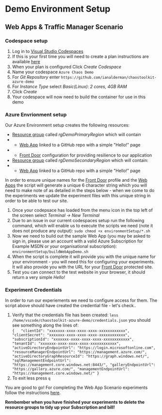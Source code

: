 # Demo Environment Setup #

## Web Apps & Traffic Manager Scenario ##

### Codespace setup ###

1. Log in to [Visual Studio Codespaces](https://online.visualstudio.com/login)
2. If this is your first time you will need to create a plan instructions are available [here](https://docs.microsoft.com/en-us/visualstudio/codespaces/quickstarts/browser)
3. When your plan is configured Click *Create Codespace*
4. Name your codespace `Azure Chaos Demo`
5. For *Git Repository* enter `https://github.com/ianalderman/chaostoolkit-azure-demo`
6. For *Instance Type* select *Basic(Linux): 2 cores, 4GB RAM*
7. Click *Create*
8. Your codespace will now need to build the container for use in this demo

### Azure Envrionment setup ###
Our Azure Environment setup creates the following resources:
- [Resource group](https://docs.microsoft.com/en-us/azure/azure-resource-manager/management/overview) called *rgDemoPrimaryRegion* which will contain
- - [Web App](https://azure.microsoft.com/en-us/services/app-service/web/) linked to a GitHub repo with a simple "Hello!" page
- - [Front Door](https://azure.microsoft.com/en-us/services/frontdoor/) configuration for providing resilience to our application
- [Resource group](https://docs.microsoft.com/en-us/azure/azure-resource-manager/management/overview) called *rgDemoSecondaryRegion* which will contain:
- - [Web App](https://azure.microsoft.com/en-us/services/app-service/web/) linked to a GitHub repo with a simple "Hello!" page

In order to ensure unique names for the [Front Door](https://azure.microsoft.com/en-us/services/frontdoor/) profile and the [Web Apps](https://azure.microsoft.com/en-us/services/app-service/web/) the script will generate a unique 6 character string which you will need to make note of as detailed in the steps below - when we come to do the experiments we update the experiment files with this unique string in order to be able to test our site. 

1. Once your codepsace has loaded from the menu icon in the top left of the screen select *Terminal -> New Terminal*
2. Due to an issue in our current codespaces setup run the following command, which will enable us to execute the scripts we need (note it does not produce any output): 
`
sudo chmod +x environmentSetup/*.sh
`
3. Now we need to build out the sample Web App (you may be asked to sign in, please use an account with a valid Azure Subscription for Example MSDN or your organisational subscription):
`
environmentSetup/buildWebAppDemo.sh
`
4. When the script is complete it will provide you with the unique name for your environment - you will need this for configuring your experiments.  It will also provide you with the URL for your [Front Door](https://azure.microsoft.com/en-us/services/frontdoor/) protected site.
5. Test you can connect to the test website in your browser, it should return a very simple *Hello!*

### Experiment Credentials ###

In order to run our experiements we need to configure access for them.  The script above should have created the credential file - let's check..

1. Verify that the credentials file has been created: `less /home/vscode/chaostoolkit-azure-demo/credentials.json` you should see something along the lines of:  
`
{  
  "clientId": "xxxxxxx-xxxx-xxxx-xxxx-xxxxxxxxxxxx",
  "clientSecret": "xxxxxxx-xxxx-xxxx-xxxx-xxxxxxxxxxxx",
  "subscriptionId": "xxxxxxx-xxxx-xxxx-xxxx-xxxxxxxxxxxx",
  "tenantId": "xxxxxxx-xxxx-xxxx-xxxx-xxxxxxxxxxxx",
  "activeDirectoryEndpointUrl": "https://login.microsoftonline.com",
  "resourceManagerEndpointUrl": "https://management.azure.com/",
  "activeDirectoryGraphResourceId": "https://graph.windows.net/",
  "sqlManagementEndpointUrl": "https://management.core.windows.net:8443/",
  "galleryEndpointUrl": "https://gallery.azure.com/",
  "managementEndpointUrl": "https://management.core.windows.net/"
}  
`
2. To exit less press `q`

You are good to go!  For completing the Web App Scenario experiments follow the instructions [here](https://github.com/ianalderman/chaostoolkit-azure-demo/blob/master/webAps_and_AzureFrontDoor/experiments/webApps/README.md).

**Rembember when you have finished your experiments to delete the resource groups to tidy up your Subscription and bill!**

